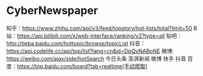 # CyberNewspaper

知乎：https://www.zhihu.com/api/v3/feed/topstory/hot-lists/total?limit=50
B 站：https://api.bilibili.com/x/web-interface/ranking/v2?type=all
贴吧：http://tieba.baidu.com/hottopic/browse/topicList
抖音：https://api.codelife.cc/api/top/list?lang=cn&id=DpQvNABoNE
微博: https://weibo.com/ajax/side/hotSearch
今日头条
澎湃新闻 微博 快手 抖音 百度：https://top.baidu.com/board?tab=realtime(手动爬取)
